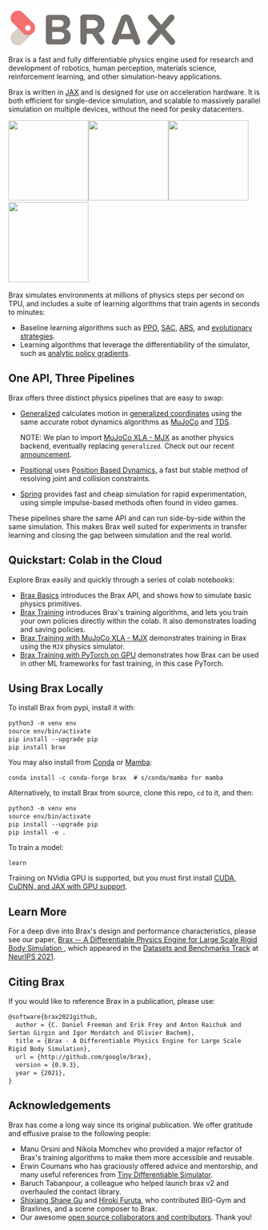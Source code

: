 <img src="https://github.com/google/brax/raw/main/docs/img/brax_logo.gif" width="336" height="80" alt="BRAX"/>

Brax is a fast and fully differentiable physics engine used for research and
development of robotics, human perception, materials science, reinforcement
learning, and other simulation-heavy applications.

Brax is written in [JAX](https://github.com/google/jax) and is designed for use
on acceleration hardware. It is both efficient for single-device simulation, and
scalable to massively parallel simulation on multiple devices, without the need
for pesky datacenters.

<img src="https://github.com/google/brax/raw/main/docs/img/humanoid_v2.gif" width="160" height="160"/><img src="https://github.com/google/brax/raw/main/docs/img/a1.gif" width="160" height="160"/><img src="https://github.com/google/brax/raw/main/docs/img/ant_v2.gif" width="160" height="160"/><img src="https://github.com/google/brax/raw/main/docs/img/ur5e.gif" width="160" height="160"/>

Brax simulates environments at millions of physics steps per second on TPU, and includes a suite of learning algorithms that train agents in seconds
to minutes:

*   Baseline learning algorithms such as
    [PPO](https://github.com/google/brax/blob/main/brax/training/agents/ppo),
    [SAC](https://github.com/google/brax/blob/main/brax/training/agents/sac),
    [ARS](https://github.com/google/brax/blob/main/brax/training/agents/ars), and
    [evolutionary strategies](https://github.com/google/brax/blob/main/brax/training/agents/es).
*   Learning algorithms that leverage the differentiability of the simulator, such as [analytic policy gradients](https://github.com/google/brax/blob/main/brax/training/agents/apg).

## One API, Three Pipelines

Brax offers three distinct physics pipelines that are easy to swap:

* [Generalized](https://github.com/google/brax/blob/main/brax/v2/generalized/)
calculates motion in [generalized coordinates](https://en.wikipedia.org/wiki/Generalized_coordinates) using the same accurate robot
dynamics algorithms as [MuJoCo](https://mujoco.org/) and [TDS](https://github.com/erwincoumans/tiny-differentiable-simulator).

  NOTE: We plan to import [MuJoCo XLA - MJX](https://mujoco.readthedocs.io/en/stable/mjx.html) as another physics backend, eventually replacing `generalized`. Check out our recent [announcement](https://github.com/google/brax/discussions/409).

* [Positional](https://github.com/google/brax/blob/main/brax/v2/positional/)
uses [Position Based Dynamics](https://matthias-research.github.io/pages/publications/posBasedDyn.pdf),
a fast but stable method of resolving joint and collision constraints.
* [Spring](https://github.com/google/brax/blob/main/brax/v2/spring/) provides
fast and cheap simulation for rapid experimentation, using simple impulse-based
methods often found in video games.

These pipelines share the same API and can run side-by-side within the same
simulation.  This makes Brax well suited for experiments in transfer learning
and closing the gap between simulation and the real world.

## Quickstart: Colab in the Cloud

Explore Brax easily and quickly through a series of colab notebooks:

* [Brax Basics](https://colab.research.google.com/github/google/brax/blob/main/notebooks/basics.ipynb) introduces the Brax API, and shows how to simulate basic physics primitives.
* [Brax Training](https://colab.research.google.com/github/google/brax/blob/main/notebooks/training.ipynb) introduces Brax's training algorithms, and lets you train your own policies directly within the colab. It also demonstrates loading and saving policies.
* [Brax Training with MuJoCo XLA - MJX](https://colab.sandbox.google.com/github/google-deepmind/mujoco/blob/main/mjx/tutorial.ipynb) demonstrates training in Brax using the `MJX` physics simulator.
* [Brax Training with PyTorch on GPU](https://colab.research.google.com/github/google/brax/blob/main/notebooks/training_torch.ipynb) demonstrates how Brax can be used in other ML frameworks for fast training, in this case PyTorch.

## Using Brax Locally

To install Brax from pypi, install it with:

```
python3 -m venv env
source env/bin/activate
pip install --upgrade pip
pip install brax
```

You may also install from [Conda](https://docs.conda.io/en/latest/) or [Mamba](https://github.com/mamba-org/mamba):

```
conda install -c conda-forge brax  # s/conda/mamba for mamba
```

Alternatively, to install Brax from source, clone this repo, `cd` to it, and then:

```
python3 -m venv env
source env/bin/activate
pip install --upgrade pip
pip install -e .
```

To train a model:

```
learn
```

Training on NVidia GPU is supported, but you must first install
[CUDA, CuDNN, and JAX with GPU support](https://github.com/google/jax#installation).

## Learn More

For a deep dive into Brax's design and performance characteristics, please see
our paper, [Brax -- A Differentiable Physics Engine for Large Scale Rigid Body Simulation
](https://arxiv.org/abs/2106.13281), which appeared in the [Datasets and Benchmarks Track](https://neurips.cc/Conferences/2021/CallForDatasetsBenchmarks) at [NeurIPS 2021](https://nips.cc/Conferences/2021).

## Citing Brax

If you would like to reference Brax in a publication, please use:

```
@software{brax2021github,
  author = {C. Daniel Freeman and Erik Frey and Anton Raichuk and Sertan Girgin and Igor Mordatch and Olivier Bachem},
  title = {Brax - A Differentiable Physics Engine for Large Scale Rigid Body Simulation},
  url = {http://github.com/google/brax},
  version = {0.9.3},
  year = {2021},
}
```

## Acknowledgements

Brax has come a long way since its original publication.  We offer gratitude and
effusive praise to the following people:

* Manu Orsini and Nikola Momchev who provided a major refactor of Brax's
training algorithms to make them more accessible and reusable.
* Erwin Coumans who has graciously offered advice and mentorship, and many
useful references from [Tiny Differentiable Simulator](https://github.com/erwincoumans/tiny-differentiable-simulator).
* Baruch Tabanpour, a colleague who helped launch brax v2 and overhauled the contact library.
* [Shixiang Shane Gu](https://sites.google.com/corp/view/gugurus) and [Hiroki Furuta](https://frt03.github.io/), who contributed BIG-Gym and Braxlines, and a scene composer to Brax.
* Our awesome [open source collaborators and contributors](https://github.com/google/brax/graphs/contributors).  Thank you!
